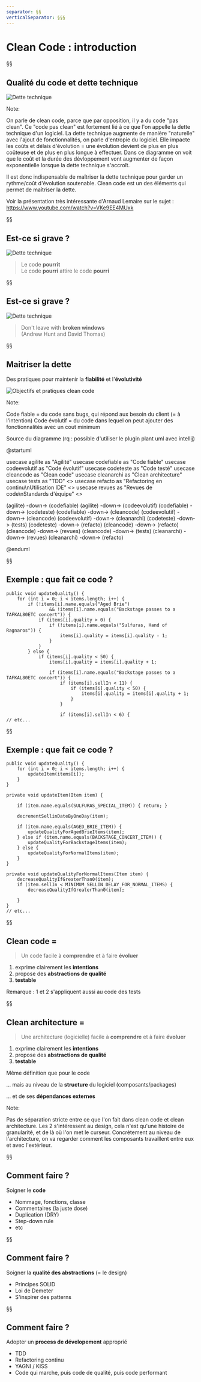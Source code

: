 ```yaml
---
separator: §§
verticalSeparator: §§§
---
```


# Clean Code : introduction

§§

## Qualité du code et dette technique

![Dette technique](images/why-clean-code.png)

Note:

On parle de clean code, parce que par opposition, il y a du code "pas clean".
Ce "code pas clean" est fortement lié à ce que l'on appelle la dette technique d'un logiciel.
La dette technique augmente de manière "naturelle" avec l'ajout de fonctionnalités, on parle d'entropie du logiciel.
Elle impacte les coûts et délais d'évolution = une évolution devient de plus en plus coûteuse et de plus en plus longue à effectuer.
Dans ce diagramme on voit que le coût et la durée des dévloppement vont augmenter de façon exponentielle lorsque la dette technique s'accroît.

Il est donc indispensable de maîtriser la dette technique pour garder un rythme/coût d'évolution soutenable.
Clean code est un des éléments qui permet de maîtriser la dette.

Voir la présentation très intéressante d'Arnaud Lemaire sur le sujet : https://www.youtube.com/watch?v=VKe9EE4MUxk

§§

## Est-ce si grave ?

![Dette technique](images/code-pourri.jpg)<!-- .element: height="350px" -->

> Le code **pourrit**<br>
> Le code **pourri** attire le code **pourri**

§§

## Est-ce si grave ?

![Dette technique](images/broken-windows.jpg)<!-- .element: height="300px" -->

> Don't leave with **broken windows**<br>(Andrew Hunt and David Thomas)

§§

## Maitriser la dette

Des pratiques pour maintenir la **fiabilité** et l'**évolutivité**

![Objectifs et pratiques clean code](images/clean-code-context.png)


Note:

Code fiable = du code sans bugs, qui répond aux besoin du client (= à l'intention)
Code évolutif = du code dans lequel on peut ajouter des fonctionnalités avec un cout minimum


Source du diagramme (rq : possible d'utiliser le plugin plant uml avec intellij)

@startuml

usecase agilite as "Agilité"
usecase codefiable as "Code fiable"
usecase codeevolutif as "Code évolutif"
usecase codeteste as "Code testé"
usecase cleancode as "Clean code"
usecase cleanarchi as "Clean architecture"
usecase tests as "TDD" <<Pratiques>>
usecase refacto as "Refactoring en continu\nUtilisation IDE" <<Pratiques>>
usecase revues as "Revues de code\nStandards d'équipe" <<Pratiques>>

(agilite) -down-> (codefiable)
(agilite) -down-> (codeevolutif)
(codefiable) -down-> (codeteste)
(codefiable) -down-> (cleancode)
(codeevolutif) -down-> (cleancode)
(codeevolutif) -down-> (cleanarchi)
(codeteste) -down-> (tests)
(codeteste) -down-> (refacto)
(cleancode) -down-> (refacto)
(cleancode) -down-> (revues)
(cleancode) -down-> (tests)
(cleanarchi) -down-> (revues)
(cleanarchi) -down-> (refacto)

@enduml

§§

## Exemple : que fait ce code ?

```
public void updateQuality() {
    for (int i = 0; i < items.length; i++) {
        if (!items[i].name.equals("Aged Brie")
                && !items[i].name.equals("Backstage passes to a TAFKAL80ETC concert")) {
            if (items[i].quality > 0) {
                if (!items[i].name.equals("Sulfuras, Hand of Ragnaros")) {
                    items[i].quality = items[i].quality - 1;
                }
            }
        } else {
            if (items[i].quality < 50) {
                items[i].quality = items[i].quality + 1;

                if (items[i].name.equals("Backstage passes to a TAFKAL80ETC concert")) {
                    if (items[i].sellIn < 11) {
                        if (items[i].quality < 50) {
                            items[i].quality = items[i].quality + 1;
                        }
                    }

                    if (items[i].sellIn < 6) {
// etc...
```

§§

## Exemple : que fait ce code ?

```
public void updateQuality() {
	for (int i = 0; i < items.length; i++) {
		updateItem(items[i]);
	}
}
	
private void updateItem(Item item) {

	if (item.name.equals(SULFURAS_SPECIAL_ITEM)) { return; }
	
	decrementSellinDateByOneDay(item);
		
	if (item.name.equals(AGED_BRIE_ITEM)) {
		updateQualityForAgedBrieItems(item);
	} else if (item.name.equals(BACKSTAGE_CONCERT_ITEM)) {
		updateQualityForBackstageItems(item);
	} else {
		updateQualityForNormalItems(item);
	}
}

private void updateQualityForNormalItems(Item item) {
	decreaseQualityIfGreaterThan0(item);
	if (item.sellIn < MINIMUM_SELLIN_DELAY_FOR_NORMAL_ITEMS) {
		decreaseQualityIfGreaterThan0(item);

	}
}
// etc...

```

§§

## Clean code =

> Un code facile à **comprendre** et à faire **évoluer**

1. exprime clairement les **intentions**
2. propose des **abstractions de qualité**
3. **testable**

Remarque : 1 et 2 s'appliquent aussi au code des tests

§§

## Clean architecture =

> Une architecture (logicielle) facile à **comprendre** et à faire **évoluer**

1. exprime clairement les **intentions**
2. propose des **abstractions de qualité**
3. **testable**


Même définition que pour le code

... mais au niveau de la **structure** du logiciel (composants/packages)

... et de ses **dépendances externes**

Note:

Pas de séparation stricte entre ce que l'on fait dans clean code et clean architecture.
Les 2 s'intéressent au design, cela n'est qu'une histoire de granularité, et de là où l'on met le curseur.
Concrètement au niveau de l'architecture, on va regarder comment les composants travaillent entre eux et avec l'extérieur.

§§

## Comment faire ?

Soigner le **code**

* Nommage, fonctions, classe
* Commentaires (la juste dose)
* Duplication (DRY)
* Step-down rule
* etc

§§

## Comment faire ?

Soigner la **qualité des abstractions** (= le design)

* Principes SOLID
* Loi de Demeter
* S'inspirer des patterns

§§

## Comment faire ?

Adopter un **process de dévelopement** approprié

* TDD
* Refactoring continu
* YAGNI / KISS
* Code qui marche, puis code de qualité, puis code performant
